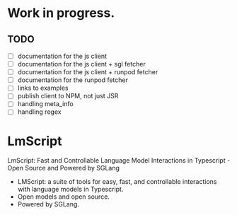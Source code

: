 # Work in progress.

## TODO

- [ ] documentation for the js client
- [ ] documentation for the js client + sgl fetcher
- [ ] documentation for the js client + runpod fetcher
- [ ] documentation for the runpod fetcher
- [ ] links to examples
- [ ] publish client to NPM, not just JSR
- [ ] handling meta_info
- [ ] handling regex

# LmScript

LmScript: Fast and Controllable Language Model Interactions in Typescript - Open
Source and Powered by SGLang

- LMScript: a suite of tools for easy, fast, and controllable interactions with
  language models in Typescript.
- Open models and open source.
- Powered by SGLang.

